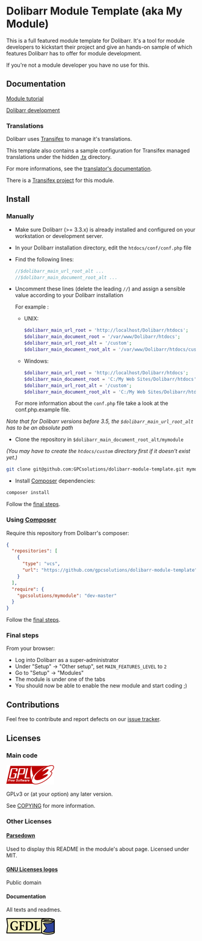 Dolibarr Module Template (aka My Module)
========================================

This is a full featured module template for Dolibarr.
It's a tool for module developers to kickstart their project and give an hands-on sample of which features Dolibarr has to offer for module development.

If you're not a module developer you have no use for this.

Documentation
-------------

[Module tutorial](http://wiki.dolibarr.org/index.php/Module_development)

[Dolibarr development](http://wiki.dolibarr.org/index.php/Developer_documentation)

### Translations

Dolibarr uses [Transifex](http://transifex.com) to manage it's translations.

This template also contains a sample configuration for Transifex managed translations under the hidden [.tx](.tx) directory.

For more informations, see the [translator's documentation](http://wiki.dolibarr.org/index.php/Translator_documentation).

There is a [Transifex project](http://transifex.com/projects/p/dolibarr-module-template) for this module.

Install
-------

### Manually

- Make sure Dolibarr (>= 3.3.x) is already installed and configured on your workstation or development server.

- In your Dolibarr installation directory, edit the ```htdocs/conf/conf.php``` file

- Find the following lines:
    ```php
    //$dolibarr_main_url_root_alt ...
    //$dolibarr_main_document_root_alt ...
    ```

- Uncomment these lines (delete the leading ```//```) and assign a sensible value according to your Dolibarr installation

    For example :

    - UNIX:
        ```php
        $dolibarr_main_url_root = 'http://localhost/Dolibarr/htdocs';
        $dolibarr_main_document_root = '/var/www/Dolibarr/htdocs';
        $dolibarr_main_url_root_alt = '/custom';
        $dolibarr_main_document_root_alt = '/var/www/Dolibarr/htdocs/custom';
        ```

    - Windows:
        ```php
        $dolibarr_main_url_root = 'http://localhost/Dolibarr/htdocs';
        $dolibarr_main_document_root = 'C:/My Web Sites/Dolibarr/htdocs';
        $dolibarr_main_url_root_alt = '/custom';
        $dolibarr_main_document_root_alt = 'C:/My Web Sites/Dolibarr/htdocs/custom';
        ```

    For more information about the ```conf.php``` file take a look at the conf.php.example file.

*Note that for Dolibarr versions before 3.5, the ```$dolibarr_main_url_root_alt``` has to be an absolute path*

- Clone the repository in ```$dolibarr_main_document_root_alt/mymodule```

*(You may have to create the ```htdocs/custom``` directory first if it doesn't exist yet.)*
```sh
git clone git@github.com:GPCsolutions/dolibarr-module-template.git mymodule
```

- Install [Composer](https://getcomposer.org) dependencies:
```sh
composer install
```

Follow the [final steps](#final_steps).

### Using [Composer](https://getcomposer.org)
Require this repository from Dolibarr's composer:
```json
{
  "repositories": [
    {
      "type": "vcs",
      "url": "https://github.com/gpcsolutions/dolibarr-module-template",
    }
  ],
  "require": {
    "gpcsolutions/mymodule": "dev-master"
  }
}
```

Follow the [final steps](#final_steps).

### <a name="final_steps"></a>Final steps

From your browser:

  - Log into Dolibarr as a super-administrator
  - Under "Setup" -> "Other setup", set ```MAIN_FEATURES_LEVEL``` to ```2```
  - Go to "Setup" -> "Modules"
  - The module is under one of the tabs
  - You should now be able to enable the new module and start coding ;)

Contributions
-------------

Feel free to contribute and report defects on our [issue tracker](http://github.com/GPCsolutions/dolibarr-module-template/issues).

Licenses
--------

### Main code

![GPLv3 logo](dev/img/gplv3-127x51.png)

GPLv3 or (at your option) any later version.

See [COPYING](COPYING) for more information.

### Other Licenses

#### [Parsedown](http://parsedown.org/)

Used to display this README in the module's about page.
Licensed under MIT.

#### [GNU Licenses logos](https://www.gnu.org/graphics/license-logos.html)

Public domain

#### Documentation

All texts and readmes.

![GFDL logo](dev/img/gfdl-129x44.png)
